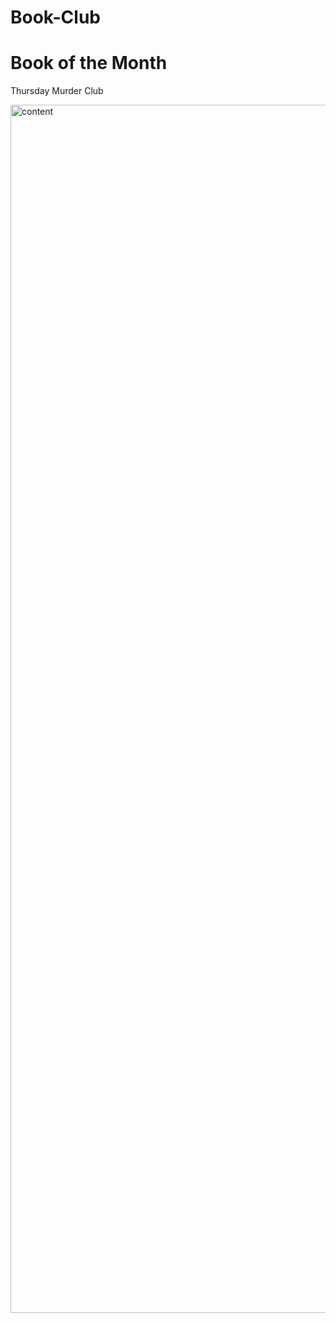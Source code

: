 # Book-Club

# Book of the Month
Thursday Murder Club

<img width="1280" height="1933" alt="content" src="https://github.com/user-attachments/assets/001f6fdd-ffa2-4b69-b156-584b3093f25c" />
